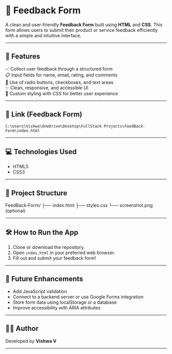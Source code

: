 # 📝 Feedback Form

A clean and user-friendly **Feedback Form** built using **HTML** and **CSS**. This form allows users to submit their product or service feedback efficiently with a simple and intuitive interface.

---

## 🚀 Features

✅ Collect user feedback through a structured form  
📋 Input fields for name, email, rating, and comments  
🔘 Use of radio buttons, checkboxes, and text areas  
✨ Clean, responsive, and accessible UI  
🎨 Custom styling with CSS for better user experience  

---

## 🔗 Link (Feedback Form)

`C:\Users\Vishwa\OneDrive\Desktop\FullStack Projects\FeedBack-Form\index.html`

---

## 💻 Technologies Used

- HTML5  
- CSS3  

---

## 📂 Project Structure

FeedBack-Form/
├── index.html
├── styles.css
└── screenshot.png (optional)

---

## 🛠️ How to Run the App

1. Clone or download the repository.  
2. Open `index.html` in your preferred web browser.  
3. Fill out and submit your feedback form!

---

## 📌 Future Enhancements

- Add JavaScript validation  
- Connect to a backend server or use Google Forms integration  
- Store form data using localStorage or a database  
- Improve accessibility with ARIA attributes  

---

## 🧑‍💻 Author

Developed by **Vishwa V**

---

